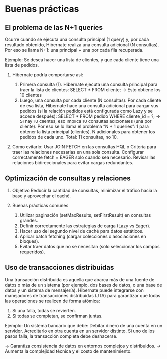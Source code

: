 # Buenas prácticas

## El problema de las N+1 queries

Ocurre cuando se ejecuta una consulta principal (1 query) y, por cada resultado obtenido, Hibernate realiza una consulta adicional (N consultas). Por eso se llama N+1: una principal + una por cada fila recuperada.

Ejemplo: Se desea hacer una lista de clientes, y que cada cliente tiene una lista de pedidos.

1. Hibernate podría comportarse así:
    1. Primera consulta (1). Hibernate ejecuta una consulta principal para traer la lista de clientes: SELECT * FROM cliente; → Esto obtiene los 10 clientes
    2. Luego, una consulta por cada cliente (N consultas). Por cada cliente de esa lista, Hibernate hace una consulta adicional para cargar sus pedidos (si la relación pedidos está configurada como Lazy y se accede después): SELECT * FROM pedido WHERE cliente_id = ?; → Si hay 10 clientes, eso implica 10 consultas adicionales (una por cliente). Por eso se lo llama el problema “N + 1 queries”: 1 para obtener la lista principal (clientes). N adicionales para obtener los pedidos de cada uno. Total: 11 consultas, no 10.

2. Cómo evitarlo: Usar JOIN FETCH en las consultas HQL o Criteria para traer las relaciones necesarias en una sola consulta. Configurar correctamente fetch = EAGER solo cuando sea necesario. Revisar las relaciones bidireccionales para evitar cargas redundantes.

## Optimización de consultas y relaciones

1. Objetivo
    Reducir la cantidad de consultas, minimizar el tráfico hacia la base y aprovechar el caché.

2. Buenas prácticas comunes
    1. Utilizar paginación (setMaxResults, setFirstResult) en consultas grandes.
    2. Definir correctamente las estrategias de carga (Lazy vs Eager).
    3. Hacer uso del segundo nivel de caché para datos estáticos.
    4. Aplicar batch fetching (cargar colecciones o asociaciones en bloques).
    5. Evitar traer datos que no se necesitan (solo seleccionar los campos requeridos).

## Uso de transacciones distribuidas

Una transacción distribuida es aquella que abarca más de una fuente de datos o más de un sistema (por ejemplo, dos bases de datos, o una base de datos y un sistema de mensajería). Hibernate puede integrarse con manejadores de transacciones distribuidas (JTA) para garantizar que todas las operaciones se realicen de forma atómica:

1. Si una falla, todas se revierten.
2. Si todas se completan, se confirman juntas.

Ejemplo: Un sistema bancario que debe: Debitar dinero de una cuenta en un servidor. Acreditarlo en otra cuenta en un servidor distinto. Si uno de los pasos falla, la transacción completa debe deshacerse.

→ Garantiza consistencia de datos en entornos complejos y distribuidos.
→ Aumenta la complejidad técnica y el costo de mantenimiento.
